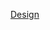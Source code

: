 [Design](<https://www.figma.com/design/qoPDLOSUedAB1pv3Hgbxzo/Positivus-Landing-Page-Design-(Community)?node-id=25-145&t=t7FnDRfT3DERYXNW-0>)
